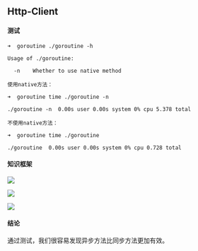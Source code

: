 ## Http-Client

#### 测试

```golang
➜  goroutine ./goroutine -h

Usage of ./goroutine:

  -n    Whether to use native method

使用native方法：

➜  goroutine time ./goroutine -n

./goroutine -n  0.00s user 0.00s system 0% cpu 5.378 total

不使用native方法：

➜  goroutine time ./goroutine   

./goroutine  0.00s user 0.00s system 0% cpu 0.728 total
```



#### 知识框架

![](http://o7d2h0gjo.bkt.clouddn.com/2017-12-25-15142095283938.png)

![](http://o7d2h0gjo.bkt.clouddn.com/2017-12-25-15142096539053.png)

![](http://o7d2h0gjo.bkt.clouddn.com/2017-12-25-15142096602737.png)

#### 结论

通过测试，我们很容易发现异步方法比同步方法更加有效。